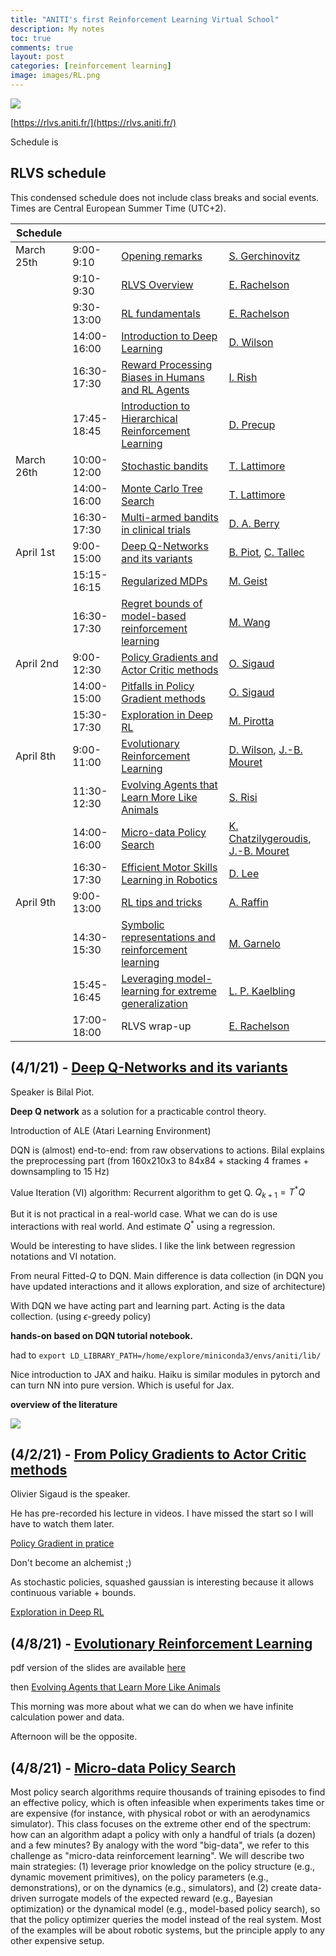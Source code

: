 ```yaml
---
title: "ANITI's first Reinforcement Learning Virtual School"
description: My notes
toc: true
comments: true
layout: post
categories: [reinforcement learning]
image: images/RL.png
---
```




![](https://d1keuthy5s86c8.cloudfront.net/static/ems/upload/img/72947a097165dcd24a6f700e2f28d690.png)

[https://rlvs.aniti.fr/](https://rlvs.aniti.fr/)

Schedule is 

## RLVS schedule

This condensed schedule does not include class breaks and social events. Times are Central European Summer Time (UTC+2).

| Schedule   |             |                                                              |                                                              |
| ---------- | ----------- | ------------------------------------------------------------ | ------------------------------------------------------------ |
| March 25th | 9:00-9:10   | [Opening remarks](https://rl-vs.github.io/rlvs2021/opening.html) | [S. Gerchinovitz](https://rl-vs.github.io/rlvs2021/sebastien-gerchinovitz.html) |
|            | 9:10-9:30   | [RLVS Overview](https://rl-vs.github.io/rlvs2021/rlvs-overview.html) | [E. Rachelson](https://rl-vs.github.io/rlvs2021/emmanuel-rachelson.html) |
|            | 9:30-13:00  | [RL fundamentals](https://rl-vs.github.io/rlvs2021/rl-fundamentals.html) | [E. Rachelson](https://rl-vs.github.io/rlvs2021/emmanuel-rachelson.html) |
|            | 14:00-16:00 | [Introduction to Deep Learning](https://rl-vs.github.io/rlvs2021/deep-learning.html) | [D. Wilson](https://rl-vs.github.io/rlvs2021/dennis-wilson.html) |
|            | 16:30-17:30 | [Reward Processing Biases in Humans and RL Agents](https://rl-vs.github.io/rlvs2021/human-behavioral-agents.html) | [I. Rish](https://rl-vs.github.io/rlvs2021/irina-rish.html)  |
|            | 17:45-18:45 | [Introduction to Hierarchical Reinforcement Learning](https://rl-vs.github.io/rlvs2021/hierarchical.html) | [D. Precup](https://rl-vs.github.io/rlvs2021/doina-precup.html) |
| March 26th | 10:00-12:00 | [Stochastic bandits](https://rl-vs.github.io/rlvs2021/stochastic-bandits.html) | [T. Lattimore](https://rl-vs.github.io/rlvs2021/tor-lattimore.html) |
|            | 14:00-16:00 | [Monte Carlo Tree Search](https://rl-vs.github.io/rlvs2021/mcts.html) | [T. Lattimore](https://rl-vs.github.io/rlvs2021/tor-lattimore.html) |
|            | 16:30-17:30 | [Multi-armed bandits in clinical trials](https://rl-vs.github.io/rlvs2021/clinical.html) | [D. A. Berry](https://rl-vs.github.io/rlvs2021/donald-berry.html) |
| April 1st  | 9:00-15:00  | [Deep Q-Networks and its variants](https://rl-vs.github.io/rlvs2021/dqn.html) | [B. Piot](https://rl-vs.github.io/rlvs2021/bilal-piot.html), [C. Tallec](https://rl-vs.github.io/rlvs2021/corentin-tallec.html) |
|            | 15:15-16:15 | [Regularized MDPs](https://rl-vs.github.io/rlvs2021/regularized-mdps.html) | [M. Geist](https://rl-vs.github.io/rlvs2021/matthieu-geist.html) |
|            | 16:30-17:30 | [Regret bounds of model-based reinforcement learning](https://rl-vs.github.io/rlvs2021/regret-bound.html) | [M. Wang](https://rl-vs.github.io/rlvs2021/mengdi-wang.html) |
| April 2nd  | 9:00-12:30  | [Policy Gradients and Actor Critic methods](https://rl-vs.github.io/rlvs2021/pg.html) | [O. Sigaud](https://rl-vs.github.io/rlvs2021/olivier-sigaud.html) |
|            | 14:00-15:00 | [Pitfalls in Policy Gradient methods](https://rl-vs.github.io/rlvs2021/pg-pitfalls.html) | [O. Sigaud](https://rl-vs.github.io/rlvs2021/olivier-sigaud.html) |
|            | 15:30-17:30 | [Exploration in Deep RL](https://rl-vs.github.io/rlvs2021/exploration.html) | [M. Pirotta](https://rl-vs.github.io/rlvs2021/matteo-pirotta.html) |
| April 8th  | 9:00-11:00  | [Evolutionary Reinforcement Learning](https://rl-vs.github.io/rlvs2021/evo-rl.html) | [D. Wilson](https://rl-vs.github.io/rlvs2021/dennis-wilson.html), [J.-B. Mouret](https://rl-vs.github.io/rlvs2021/jean-baptiste-mouret.html) |
|            | 11:30-12:30 | [Evolving Agents that Learn More Like Animals](https://rl-vs.github.io/rlvs2021/evolving-agents.html) | [S. Risi](https://rl-vs.github.io/rlvs2021/sebastian-risi.html) |
|            | 14:00-16:00 | [Micro-data Policy Search](https://rl-vs.github.io/rlvs2021/micro-data.html) | [K. Chatzilygeroudis](https://rl-vs.github.io/rlvs2021/konstantinos-chatzilygeroudis.html), [J.-B. Mouret](https://rl-vs.github.io/rlvs2021/jean-baptiste-mouret.html) |
|            | 16:30-17:30 | [Efficient Motor Skills Learning in Robotics](https://rl-vs.github.io/rlvs2021/efficient-motor.html) | [D. Lee](https://rl-vs.github.io/rlvs2021/dongheui-lee.html) |
| April 9th  | 9:00-13:00  | [RL tips and tricks](https://rl-vs.github.io/rlvs2021/tips-and-tricks.html) | [A. Raffin](https://rl-vs.github.io/rlvs2021/antonin-raffin.html) |
|            | 14:30-15:30 | [Symbolic representations and reinforcement learning](https://rl-vs.github.io/rlvs2021/symbolic.html) | [M. Garnelo](https://rl-vs.github.io/rlvs2021/marta-garnelo.html) |
|            | 15:45-16:45 | [Leveraging model-learning for extreme generalization](https://rl-vs.github.io/rlvs2021/model-learning.html) | [L. P. Kaelbling](https://rl-vs.github.io/rlvs2021/leslie-kaelbling.html) |
|            | 17:00-18:00 | RLVS wrap-up                                                 | [E. Rachelson](https://rl-vs.github.io/rlvs2021/emmanuel-rachelson.html) |

## (4/1/21) - [Deep Q-Networks and its variants](https://whova.com/embedded/session/rlstc_202011/1416824/?view=)



Speaker is Bilal Piot.

**Deep Q network** as a solution for a practicable control theory.

Introduction of ALE (Atari Learning Environment)

DQN is (almost) end-to-end: from raw observations to actions. Bilal explains the preprocessing part (from 160x210x3 to 84x84 + stacking 4 frames + downsampling to 15 Hz)

Value Iteration (VI) algorithm: Recurrent algorithm to get Q. $Q_{k+1}=T^*Q$

But it is not practical in a real-world case. What we can do is use interactions with real world. And estimate $Q^*$ using a regression.

Would be interesting to have slides. I like the link between regression notations and VI notation.

From neural Fitted-$Q$ to DQN. Main difference is data collection (in DQN you have updated interactions and it allows exploration, and size of architecture)

With DQN we have acting part and learning part. Acting is the data collection. (using $\epsilon$-greedy policy)



**hands-on based on DQN tutorial notebook.**

had to  `export LD_LIBRARY_PATH=/home/explore/miniconda3/envs/aniti/lib/`

Nice introduction to JAX and haiku. Haiku is similar modules in pytorch and can turn NN into pure version. Which is useful for Jax.



**overview of the literature**

![](https://kstatic.googleusercontent.com/files/f6b5f285173d4449285a8e812b8385f45c03f7104e1c41370a73e0c8558ff82d6a69e60962dd91c4972c444fd73bc4f98a06b5487eff5a037a37bc42f97cef3b)



## (4/2/21) - [From Policy Gradients to Actor Critic methods](https://whova.com/embedded/session/rlstc_202011/1416833/?view=)

Olivier Sigaud is the speaker.

He has pre-recorded his lecture in videos. I have missed the start so I will have to watch them later. 



[Policy Gradient in pratice](https://whova.com/embedded/session/rlstc_202011/1416836/?view=)

Don't become an alchemist ;)

As stochastic policies, squashed gaussian is interesting because it allows continuous variable + bounds.



[Exploration in Deep RL](https://whova.com/embedded/session/rlstc_202011/1416838/?view=#)



## (4/8/21) - [Evolutionary Reinforcement Learning](https://whova.com/embedded/session/rlstc_202011/1416851/?view=)

pdf version of the slides are available [here](https://rl-vs.github.io/rlvs2021/class-material/evolutionary/light-virtual_school_neat_hyperneat.pdf)

then [Evolving Agents that Learn More Like Animals](https://whova.com/embedded/session/rlstc_202011/1416848/?view=)



This morning was more about what we can do when we have infinite calculation power and data.

Afternoon will be the opposite.



## (4/8/21) - [Micro-data Policy Search](https://whova.com/embedded/session/rlstc_202011/1416841/?view=)

Most policy search algorithms require thousands of training episodes to  find an effective policy, which is often infeasible when experiments  takes time or are expensive (for instance, with physical robot or with  an aerodynamics simulator). This class focuses on the extreme other end  of the spectrum: how can an algorithm adapt a policy with only a handful of trials (a dozen) and a few minutes? By analogy with the word  "big-data", we refer to this challenge as "micro-data reinforcement  learning". We will describe two main strategies: (1) leverage prior  knowledge on the policy structure (e.g., dynamic movement primitives),  on the policy parameters (e.g., demonstrations), or on the dynamics  (e.g., simulators), and (2) create data-driven surrogate models of the  expected reward (e.g., Bayesian optimization) or the dynamical model  (e.g., model-based policy search), so that the policy optimizer queries  the model instead of the real system. Most of the examples will be about robotic systems, but the principle apply to any other expensive setup.
